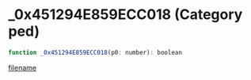 # _0x451294E859ECC018 (Category ped)

```js
function _0x451294E859ECC018(p0: number): boolean
```

[filename](_0x451294E859ECC018_m.md ':include')